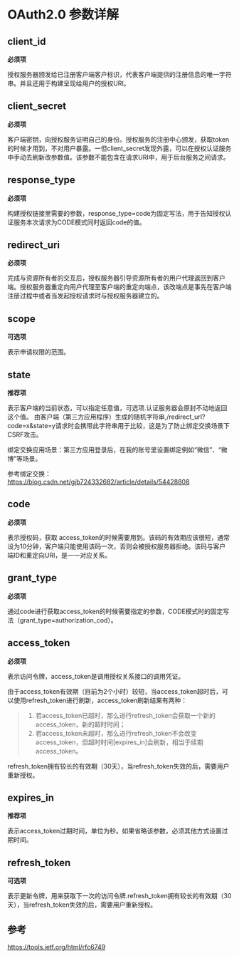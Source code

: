 # OAuth2.0 参数详解

## client_id
**必须项**

授权服务器颁发给已注册客户端客户标识，代表客户端提供的注册信息的唯一字符串。并且还用于构建呈现给用户的授权URI。

## client_secret
**必须项**

客户端密钥，向授权服务证明自己的身份。授权服务的注册中心颁发，获取token的时候才用到，不对用户暴露。一但client_secret发现外露，可以在授权认证服务中手动去刷新改参数值。该参数不能包含在请求URI中，用于后台服务之间请求。

## response_type
**必须项**

构建授权链接里需要的参数，response_type=code为固定写法，用于告知授权认证服务本次请求为CODE模式同时返回code的值。

## redirect_uri
**必须项**

完成与资源所有者的交互后，授权服务器引导资源所有者的用户代理返回到客户端。授权服务器重定向用户代理至客户端的重定向端点，该改端点是事先在客户端注册过程中或者当发起授权请求时与授权服务器建立的。

## scope
**可选项**

表示申请权限的范围。

## state
**推荐项**

表示客户端的当前状态，可以指定任意值，可选项.认证服务器会原封不动地返回这个值。
由客户端（第三方应用程序）生成的随机字符串,/redirect_url?code=x&state=y请求时会携带此字符串用于比较，这是为了防止绑定交换场景下CSRF攻击。

绑定交换应用场景：第三方应用登录后，在我的账号里设置绑定例如“微信”、“微博”等场景。

参考绑定交换：https://blog.csdn.net/gjb724332682/article/details/54428808

## code
**必须项**

表示授权码，获取 access_token的时候需要用到。该码的有效期应该很短，通常设为10分钟，客户端只能使用该码一次，否则会被授权服务器拒绝。该码与客户端ID和重定向URI，是一一对应关系。

## grant_type
**必须项**

通过code进行获取access_token的时候需要指定的参数，CODE模式时的固定写法（grant_type=authorization_cod）。

## access_token
**必须项**

表示访问令牌，access_token是调用授权关系接口的调用凭证。

由于access_token有效期（目前为2个小时）较短，当access_token超时后，可以使用refresh_token进行刷新，access_token刷新结果有两种： 

> 1. 若access_token已超时，那么进行refresh_token会获取一个新的access_token，新的超时时间； 
> 2. 若access_token未超时，那么进行refresh_token不会改变access_token，但超时时间[expires_in]会刷新，相当于续期access_token。  

refresh_token拥有较长的有效期（30天），当refresh_token失效的后，需要用户重新授权。

## expires_in
**推荐项**

表示access_token过期时间，单位为秒。如果省略该参数，必须其他方式设置过期时间。

## refresh_token
**可选项**

表示更新令牌，用来获取下一次的访问令牌.refresh_token拥有较长的有效期（30天），当refresh_token失效的后，需要用户重新授权。

## 参考
https://tools.ietf.org/html/rfc6749
